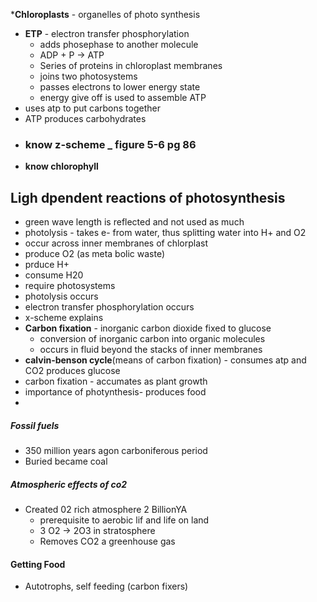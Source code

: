 *__Chloroplasts__ - organelles of photo synthesis
* __ETP__ - electron transfer phosphorylation 
    * adds phosephase to another molecule
    * ADP + P -> ATP
    * Series of proteins in chloroplast membranes
    * joins two photosystems
    * passes electrons to lower energy state
    * energy give off is used to assemble ATP
* uses atp to put carbons together 
* ATP produces carbohydrates
* ### know z-scheme _ figure 5-6 pg 86
* __know chlorophyll__

## Ligh dpendent reactions of photosynthesis
* green wave length is reflected and not used as much
* photolysis - takes e- from water, thus splitting water into H+ and O2
* occur across inner membranes of chlorplast
* produce O2 (as meta bolic waste)
* prduce H+
* consume H20
* require photosystems
* photolysis occurs
* electron transfer phosphorylation occurs
* x-scheme explains
* __Carbon fixation__ - inorganic carbon dioxide fixed to glucose
    * conversion of inorganic carbon into organic molecules
    * occurs in fluid beyond the stacks of inner membranes
* __calvin-benson cycle__(means of carbon fixation) - consumes atp and CO2 produces glucose
* carbon fixation - accumates as plant growth
* importance of photynthesis- produces food 
* 
##### Fossil fuels
* 350 million years agon carboniferous period
* Buried became coal

##### Atmospheric effects of co2
* Created 02 rich atmosphere 2 BillionYA 
   - prerequisite to aerobic lif and life on land
   - 3 O2 -> 2O3 in stratosphere
   - Removes CO2 a greenhouse gas

#### Getting Food 
* Autotrophs, self feeding (carbon fixers)

